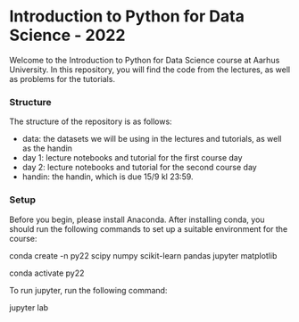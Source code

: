 # Introduction to Python for Data Science - 2022

Welcome to the Introduction to Python for Data Science course at Aarhus University.
In this repository, you will find the code from the lectures, as well as problems for the tutorials. 

### Structure
The structure of the repository is as follows:

- data: the datasets we will be using in the lectures and tutorials, as well as the handin
- day 1: lecture notebooks and tutorial for the first course day
- day 2: lecture notebooks and tutorial for the second course day
- handin: the handin, which is due 15/9 kl 23:59.

### Setup

Before you begin, please install Anaconda. After installing conda, you should run the following commands to set up a suitable environment for the course:

  conda create -n py22 scipy numpy scikit-learn pandas jupyter matplotlib  

  conda activate py22

To run jupyter, run the following command:

  jupyter lab
